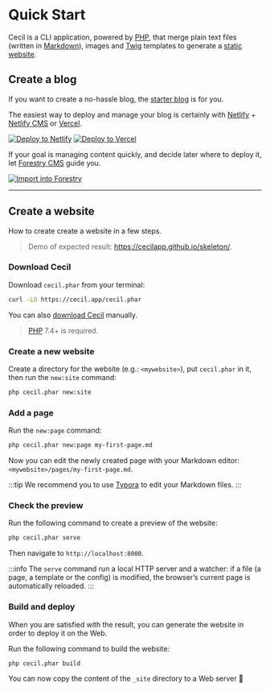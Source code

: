 <!--
description: "Create a new site and preview it locally."
date: 2020-12-19
updated: 2022-08-15
menu: home
-->

# Quick Start

Cecil is a CLI application, powered by [PHP](https://www.php.net), that merge plain text files (written in [Markdown](https://daringfireball.net/projects/markdown/)), images and [Twig](https://twig.symfony.com/) templates to generate a [static website](https://en.wikipedia.org/wiki/Static_web_page).

## Create a blog

If you want to create a no-hassle blog, the [starter blog](https://github.com/Cecilapp/the-butler#readme) is for you.

The easiest way to deploy and manage your blog is certainly with [Netlify](https://www.netlify.com) + [Netlify CMS](https://www.netlifycms.org) or [Vercel](https://vercel.com).

[![Deploy to Netlify](https://www.netlify.com/img/deploy/button.svg "Deploy to Netlify")](https://cecil.app/hosting/netlify/deploy/) [![Deploy to Vercel](https://vercel.com/button/default.svg "Deploy to Vercel")](https://cecil.app/hosting/vercel/deploy/)

If your goal is managing content quickly, and decide later where to deploy it, let [Forestry CMS](https://forestry.io) guide you.

[![Import into Forestry](https://assets.forestry.io/import-to-forestryK.svg)](https://cecil.app/cms/forestry/import/ "Import into Forestry")

----

## Create a website

How to create create a website in a few steps.

> Demo of expected result: <https://cecilapp.github.io/skeleton/>.

### Download Cecil

Download `cecil.phar` from your terminal:

```bash
curl -LO https://cecil.app/cecil.phar
```

You can also [download Cecil](https://cecil.app/download/) manually.

> [PHP](https://php.net/manual/en/install.php) 7.4+ is required.

### Create a new website

Create a directory for the website (e.g.: `<mywebsite>`), put `cecil.phar` in it, then run the `new:site` command:

```bash
php cecil.phar new:site
```

### Add a page

Run the `new:page` command:

```bash
php cecil.phar new:page my-first-page.md
```

Now you can edit the newly created page with your Markdown editor: `<mywebsite>/pages/my-first-page.md`.

:::tip
We recommend you to use [Typora](https://www.typora.io) to edit your Markdown files.
:::

### Check the preview

Run the following command to create a preview of the website:

```bash
php cecil.phar serve
```

Then navigate to `http://localhost:8000`.

:::info
The `serve` command run a local HTTP server and a watcher: if a file (a page, a template or the config) is modified, the browser’s current page is automatically reloaded.
:::

### Build and deploy

When you are satisfied with the result, you can generate the website in order to deploy it on the Web.

Run the following command to build the website:

```bash
php cecil.phar build
```

You can now copy the content of the `_site` directory to a Web server 🎉
